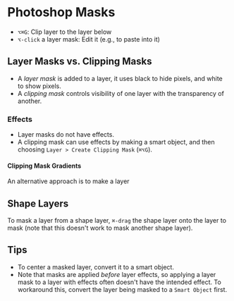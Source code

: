 # Photoshop Masks

- `⌥⌘G`: Clip layer to the layer below
- `⌥-click` a layer mask: Edit it (e.g., to paste into it)

## Layer Masks vs. Clipping Masks

- A *layer mask* is added to a layer, it uses black to hide pixels, and white to show pixels.
- A *clipping mask* controls visibility of one layer with the transparency of another.

### Effects

- Layer masks do not have effects.
- A clipping mask can use effects by making a smart object, and then choosing `Layer > Create Clipping Mask` (`⌘⌥G`).

#### Clipping Mask Gradients

An alternative approach is to make a layer 

## Shape Layers

To mask a layer from a shape layer, `⌘-drag` the shape layer onto the layer to mask (note that this doesn't work to mask another shape layer).

## Tips

- To center a masked layer, convert it to a smart object.
- Note that masks are applied *before* layer effects, so applying a layer mask to a layer with effects often doesn't have the intended effect. To workaround this, convert the layer being masked to a `Smart Object` first.
